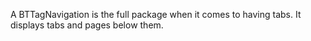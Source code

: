 A BTTagNavigation is the full package when it comes to having tabs. It displays tabs and pages below them.